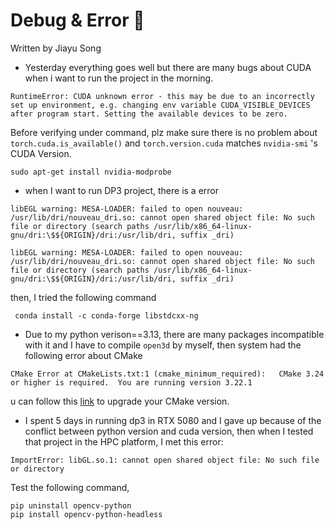 # Debug & Error 🔧
Written by Jiayu Song

- Yesterday everything goes well but there are many bugs about CUDA when i want to run the project in the morning.
```
RuntimeError: CUDA unknown error - this may be due to an incorrectly set up environment, e.g. changing env variable CUDA_VISIBLE_DEVICES after program start. Setting the available devices to be zero.
```
Before verifying under command, plz make sure there is no problem about ```torch.cuda.is_available()``` and ```torch.version.cuda``` matches ```nvidia-smi``` 's CUDA Version.
```
sudo apt-get install nvidia-modprobe
```

- when I want to run DP3 project, there is a error
```
libEGL warning: MESA-LOADER: failed to open nouveau: /usr/lib/dri/nouveau_dri.so: cannot open shared object file: No such file or directory (search paths /usr/lib/x86_64-linux-gnu/dri:\$${ORIGIN}/dri:/usr/lib/dri, suffix _dri)

libEGL warning: MESA-LOADER: failed to open nouveau: /usr/lib/dri/nouveau_dri.so: cannot open shared object file: No such file or directory (search paths /usr/lib/x86_64-linux-gnu/dri:\$${ORIGIN}/dri:/usr/lib/dri, suffix _dri)
```
then, I tried the following command
```
 conda install -c conda-forge libstdcxx-ng
```

- Due to my python verison==3.13, there are many packages incompatible with it and I have to compile ```open3d``` by myself, then system had the following error about CMake
```
CMake Error at CMakeLists.txt:1 (cmake_minimum_required):   CMake 3.24 or higher is required.  You are running version 3.22.1
```
u can follow this [link](https://blog.csdn.net/loveric/article/details/142791754) to upgrade your CMake version.

- I spent 5 days in running dp3 in RTX 5080 and I gave up because of the conflict between python version and cuda version, then when I tested that project in the HPC platform, I met this error: 
```
ImportError: libGL.so.1: cannot open shared object file: No such file or directory
```
Test the following command,
```
pip uninstall opencv-python
pip install opencv-python-headless
```
